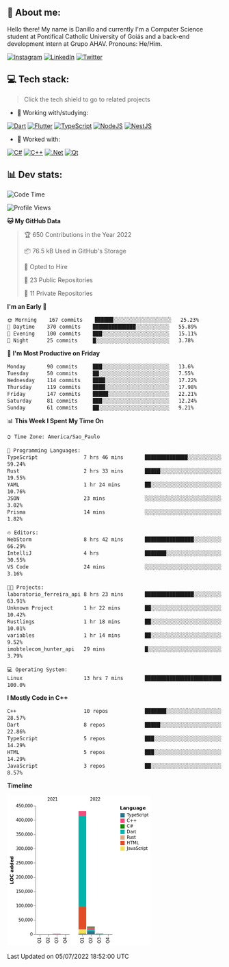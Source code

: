 ## 🌈 About me:
Hello there! My name is Danillo and currently I'm a Computer Science student at Pontifical Catholic University of Goiás and a back-end development intern at Grupo AHAV. Pronouns: He/Him.

[![Instagram](https://img.shields.io/badge/Instagram-%23E4405F.svg?logo=Instagram&logoColor=white)](https://instagram.com/danilloilggner) [![LinkedIn](https://img.shields.io/badge/LinkedIn-%230077B5.svg?logo=linkedin&logoColor=white)](https://linkedin.com/in/danilloism) [![Twitter](https://img.shields.io/badge/Twitter-%231DA1F2.svg?logo=Twitter&logoColor=white)](https://twitter.com/danilloism) 

## 💻 Tech stack:
> Click the tech shield to go to related projects

- 🔭 Working with/studying:

[![Dart](https://img.shields.io/badge/dart-%230175C2.svg?style=for-the-badge&logo=dart&logoColor=white)](https://github.com/danilloism/danilloism/blob/main/Flutter.md) [![Flutter](https://img.shields.io/badge/Flutter-%2302569B.svg?style=for-the-badge&logo=Flutter&logoColor=white)](https://github.com/danilloism/danilloism/blob/main/Flutter.md) [![TypeScript](https://img.shields.io/badge/typescript-%23007ACC.svg?style=for-the-badge&logo=typescript&logoColor=white)](https://github.com/danilloism/danilloism/blob/main/Typescript.md) [![NodeJS](https://img.shields.io/badge/node.js-6DA55F?style=for-the-badge&logo=node.js&logoColor=white)](https://github.com/danilloism/danilloism/blob/main/Node.js.md) [![NestJS](https://img.shields.io/badge/nestjs-%23E0234E.svg?style=for-the-badge&logo=nestjs&logoColor=white)](https://github.com/danilloism/danilloism/blob/main/Nest.js.md)
<!---
- 🌱 Currently learning:

![Vue.js](https://img.shields.io/badge/vuejs-%2335495e.svg?style=for-the-badge&logo=vuedotjs&logoColor=%234FC08D) ![Angular](https://img.shields.io/badge/angular-%23DD0031.svg?style=for-the-badge&logo=angular&logoColor=white)
--->
- 💫 Worked with:

[![C#](https://img.shields.io/badge/c%23-%23239120.svg?style=for-the-badge&logo=c-sharp&logoColor=white)](#) [![C++](https://img.shields.io/badge/c++-%2300599C.svg?style=for-the-badge&logo=c%2B%2B&logoColor=white)](https://github.com/danilloism/danilloism/blob/main/C%2B%2B.md) [![.Net](https://img.shields.io/badge/.NET-5C2D91?style=for-the-badge&logo=.net&logoColor=white)](#) [![Qt](https://img.shields.io/badge/Qt-%23217346.svg?style=for-the-badge&logo=Qt&logoColor=white)](https://github.com/danilloism/danilloism/blob/main/C%2B%2B.md)

## 📊 Dev stats:
<!---
[![](https://github-readme-stats.vercel.app/api?username=danilloism&theme=radical&hide_border=false&include_all_commits=false&count_private=false)](#)<br>
[![](https://github-readme-streak-stats.herokuapp.com/?user=danilloism&theme=radical&hide_border=false)](#)<br>
[![](https://github-readme-stats.vercel.app/api/top-langs/?username=danilloism&theme=radical&hide_border=false&include_all_commits=false&count_private=false&layout=compact)](#)<br>
--->
<!--START_SECTION:waka-->
![Code Time](http://img.shields.io/badge/Code%20Time-0%20secs-blue)

![Profile Views](http://img.shields.io/badge/Profile%20Views-0-blue)

**🐱 My GitHub Data** 

> 🏆 650 Contributions in the Year 2022
 > 
> 📦 76.5 kB Used in GitHub's Storage 
 > 
> 💼 Opted to Hire
 > 
> 📜 23 Public Repositories 
 > 
> 🔑 11 Private Repositories  
 > 
**I'm an Early 🐤** 

```text
🌞 Morning    167 commits    ██████░░░░░░░░░░░░░░░░░░░   25.23% 
🌆 Daytime    370 commits    ██████████████░░░░░░░░░░░   55.89% 
🌃 Evening    100 commits    ███░░░░░░░░░░░░░░░░░░░░░░   15.11% 
🌙 Night      25 commits     █░░░░░░░░░░░░░░░░░░░░░░░░   3.78%

```
📅 **I'm Most Productive on Friday** 

```text
Monday       90 commits     ███░░░░░░░░░░░░░░░░░░░░░░   13.6% 
Tuesday      50 commits     ██░░░░░░░░░░░░░░░░░░░░░░░   7.55% 
Wednesday    114 commits    ████░░░░░░░░░░░░░░░░░░░░░   17.22% 
Thursday     119 commits    ████░░░░░░░░░░░░░░░░░░░░░   17.98% 
Friday       147 commits    █████░░░░░░░░░░░░░░░░░░░░   22.21% 
Saturday     81 commits     ███░░░░░░░░░░░░░░░░░░░░░░   12.24% 
Sunday       61 commits     ██░░░░░░░░░░░░░░░░░░░░░░░   9.21%

```


📊 **This Week I Spent My Time On** 

```text
⌚︎ Time Zone: America/Sao_Paulo

💬 Programming Languages: 
TypeScript               7 hrs 46 mins       ██████████████░░░░░░░░░░░   59.24% 
Rust                     2 hrs 33 mins       █████░░░░░░░░░░░░░░░░░░░░   19.55% 
YAML                     1 hr 24 mins        ██░░░░░░░░░░░░░░░░░░░░░░░   10.76% 
JSON                     23 mins             ░░░░░░░░░░░░░░░░░░░░░░░░░   3.02% 
Prisma                   14 mins             ░░░░░░░░░░░░░░░░░░░░░░░░░   1.82%

🔥 Editors: 
WebStorm                 8 hrs 42 mins       ████████████████░░░░░░░░░   66.29% 
IntelliJ                 4 hrs               ███████░░░░░░░░░░░░░░░░░░   30.55% 
VS Code                  24 mins             ░░░░░░░░░░░░░░░░░░░░░░░░░   3.16%

🐱‍💻 Projects: 
laboratorio_ferreira_api 8 hrs 23 mins       ████████████████░░░░░░░░░   63.91% 
Unknown Project          1 hr 22 mins        ██░░░░░░░░░░░░░░░░░░░░░░░   10.42% 
Rustlings                1 hr 18 mins        ██░░░░░░░░░░░░░░░░░░░░░░░   10.01% 
variables                1 hr 14 mins        ██░░░░░░░░░░░░░░░░░░░░░░░   9.52% 
imobtelecom_hunter_api   29 mins             █░░░░░░░░░░░░░░░░░░░░░░░░   3.79%

💻 Operating System: 
Linux                    13 hrs 7 mins       █████████████████████████   100.0%

```

**I Mostly Code in C++** 

```text
C++                      10 repos            ███████░░░░░░░░░░░░░░░░░░   28.57% 
Dart                     8 repos             █████░░░░░░░░░░░░░░░░░░░░   22.86% 
TypeScript               5 repos             ███░░░░░░░░░░░░░░░░░░░░░░   14.29% 
HTML                     5 repos             ███░░░░░░░░░░░░░░░░░░░░░░   14.29% 
JavaScript               3 repos             ██░░░░░░░░░░░░░░░░░░░░░░░   8.57%

```


**Timeline**

![Chart not found](https://raw.githubusercontent.com/danilloism/danilloism/main/charts/bar_graph.png) 


 Last Updated on 05/07/2022 18:52:00 UTC
<!--END_SECTION:waka-->
